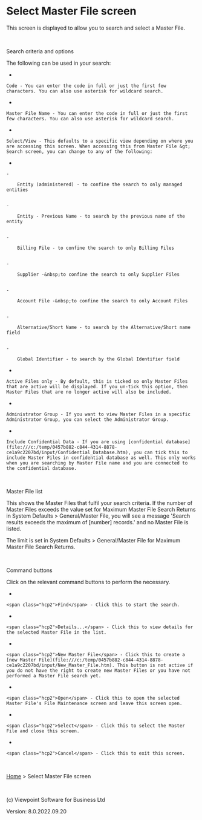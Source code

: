 



# Select Master File screen
This screen is displayed to allow you to search and select a Master File.

&nbsp;

Search criteria and options

The following can be used in your search:

- 
    
    Code - You can enter the code in full or just the first few characters. You can also use asterisk for wildcard search.

- 
    
    Master File Name - You can enter the code in full or just the first few characters. You can also use asterisk for wildcard search.

- 
    
    Select/View - This defaults to a specific view depending on where you are accessing this screen. When accessing this from Master File &gt; Search screen, you can change to any of the following:

- 
        
    - 
        
        Entity (administered) - to confine the search to only managed entities
        
        
    - 
        
        Entity - Previous Name - to search by the previous name of the entity
        
        
    - 
        
        Billing File - to confine the search to only Billing Files
        
        
    - 
        
        Supplier -&nbsp;to confine the search to only Supplier Files
        
        
    - 
        
        Account File -&nbsp;to confine the search to only Account Files
        
        
    - 
        
        Alternative/Short Name - to search by the Alternative/Short name field
        
        
    - 
        
        Global Identifier - to search by the Global Identifier field
        
        
    

- 
    
    Active Files only - By default, this is ticked so only Master Files that are active will be displayed. If you un-tick this option, then Master Files that are no longer active will also be included.

- 
    
    Administrator Group - If you want to view Master Files in a specific Administrator Group, you can select the Administrator Group.

- 
    
    Include Confidential Data - If you are using [confidential database](file:///c:/temp/0457b882-c844-4314-8878-ce1a9c2207bd/input/Confidential_Database.htm), you can tick this to include Master Files in confidential database as well. This only works when you are searching by Master File name and you are connected to the confidential database.


&nbsp;

Master File list

This shows the Master Files that fulfil your search criteria. If the number of Master Files exceeds the value set for Maximum Master File Search Returns in System Defaults &gt; General/Master File, you will see a message 'Search results exceeds the maximum of [number] records.' and no Master File is listed.

The limit is set in System Defaults &gt; General/Master File for Maximum Master File Search Returns.

&nbsp;

Command buttons

Click on the relevant command buttons to perform the necessary.

- 
    
    <span class="hcp2">Find</span> - Click this to start the search.

- 
    
    <span class="hcp2">Details...</span> - Click this to view details for the selected Master File in the list.

- 
    
    <span class="hcp2">New Master File</span> - Click this to create a [new Master File](file:///c:/temp/0457b882-c844-4314-8878-ce1a9c2207bd/input/New_Master_File.htm). This button is not active if you do not have the right to create new Master Files or you have not performed a Master File search yet.

- 
    
    <span class="hcp2">Open</span> - Click this to open the selected Master File's File Maintenance screen and leave this screen open.

- 
    
    <span class="hcp2">Select</span> - Click this to select the Master File and close this screen.

- 
    
    <span class="hcp2">Cancel</span> - Click this to exit this screen.


&nbsp;

[Home](file:///c:/temp/0457b882-c844-4314-8878-ce1a9c2207bd/input/Copyright_Notice.htm) &gt; Select Master File screen

&nbsp;

(c) Viewpoint Software for 
 Business Ltd

Version: 8.0.2022.09.20


